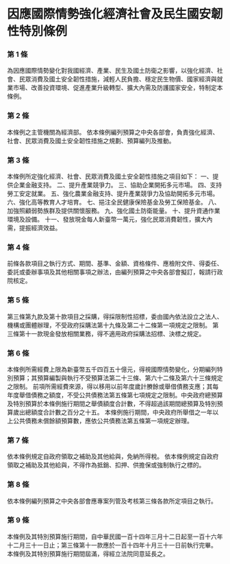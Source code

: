 # 因應國際情勢強化經濟社會及民生國安韌性特別條例

### 第 1 條

為因應國際情勢變化對我國經濟、產業、民生及國土防衛之影響，以強化經濟、社會、民眾消費及國土安全韌性措施，減輕人民負擔、穩定民生物價、國家經濟與就業市場、改善投資環境、促進產業升級轉型、擴大內需及防護國家安全，特制定本條例。

### 第 2 條

本條例之主管機關為經濟部。
依本條例編列預算之中央各部會，負責強化經濟、社會、民眾消費及國土安全韌性措施之規劃、預算編列及推動。

### 第 3 條

本條例所定強化經濟、社會、民眾消費及國土安全韌性措施之項目如下：
一、提供企業金融支持。
二、提升產業競爭力。
三、協助企業開拓多元市場。
四、支持勞工安定就業。
五、強化農業金融支持、提升產業競爭力及協助開拓多元市場。
六、強化高等教育人才培育。
七、挹注全民健康保險基金及勞工保險基金。
八、加強照顧弱勢族群及提供關懷服務。
九、強化國土防衛能量。
十、提升資通作業環境及設備。
十一、發放現金每人新臺幣一萬元，強化民眾消費韌性，擴大內需，提振經濟效益。

### 第 4 條

前條各款項目之執行方式、期間、基準、金額、資格條件、應檢附文件、得委任、委託或委辦事項及其他相關事項之辦法，由編列預算之中央各部會擬訂，報請行政院核定。

### 第 5 條

第三條第九款及第十款項目之採購，得採限制性招標，委由國內依法設立之法人、機構或團體辦理，不受政府採購法第十九條及第二十二條第一項規定之限制。
第三條第十一款現金發放相關業務，得不適用政府採購法招標、決標之規定。

### 第 6 條

本條例所需經費上限為新臺幣五千四百五十億元，得視國際情勢變化，分期編列特別預算；其預算編製與執行不受預算法第二十三條、第六十二條及第六十三條規定之限制。
前項所需經費來源，得以移用以前年度歲計賸餘或舉借債務支應；其每年度舉借債務之額度，不受公共債務法第五條第七項規定之限制。中央政府總預算及特別預算於本條例施行期間之舉債額度合計數，不得超過該期間總預算及特別預算歲出總額度合計數之百分之十五。
本條例施行期間，中央政府所舉借之一年以上公共債務未償餘額預算數，應依公共債務法第五條第一項規定辦理。

### 第 7 條

依本條例規定自政府領取之補助及其他給與，免納所得稅。
依本條例規定自政府領取之補助及其他給與，不得作為抵銷、扣押、供擔保或強制執行之標的。

### 第 8 條

依本條例編列預算之中央各部會應專案列管及考核第三條各款所定項目之執行。

### 第 9 條

本條例及其特別預算施行期間，自中華民國一百十四年三月十二日起至一百十六年十二月三十一日止；第三條第十一款應於一百十四年十月三十一日前執行完畢。
本條例及其特別預算施行期間屆滿，得經立法院同意延長之。
